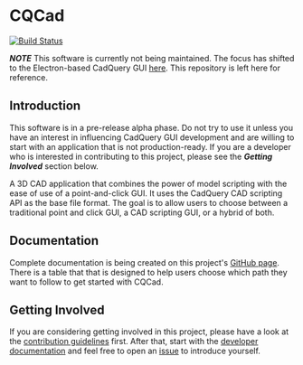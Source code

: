 # CQCad
[![Build Status](https://travis-ci.org/jmwright/cqcad.svg?branch=master)](https://travis-ci.org/jmwright/cqcad)

***NOTE*** This software is currently not being maintained. The focus has shifted to the Electron-based CadQuery GUI [here](https://github.com/jmwright/cadquery-gui). This repository is left here for reference. 

## Introduction
This software is in a pre-release alpha phase. Do not try to use it unless you have an interest in influencing CadQuery GUI development and are willing to start with an application that is not production-ready. If you are a developer who is interested in contributing to this project, please see the ***Getting Involved*** section below.

A 3D CAD application that combines the power of model scripting with the ease of use of a point-and-click GUI. It uses the CadQuery CAD scripting API as the base file format. The goal is to allow users to choose between a traditional point and click GUI, a CAD scripting GUI, or a hybrid of both.

## Documentation
Complete documentation is being created on this project's [GitHub page](https://jmwright.github.io/cqcad/). There is a table that that is designed to help users choose which path they want to follow to get started with CQCad.

## Getting Involved
If you are considering getting involved in this project, please have a look at the [contribution guidelines](CONTRIBUTING.md) first. After that, start with the [developer documentation](docs/developers/index.md) and feel free to open an [issue](https://github.com/jmwright/cqcad/issues) to introduce yourself.
